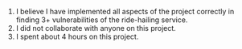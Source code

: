 1. I believe I have implemented all aspects of the project correctly in finding 3+ vulnerabilities of the ride-hailing service.
2. I did not collaborate with anyone on this project.
3. I spent about 4 hours on this project.